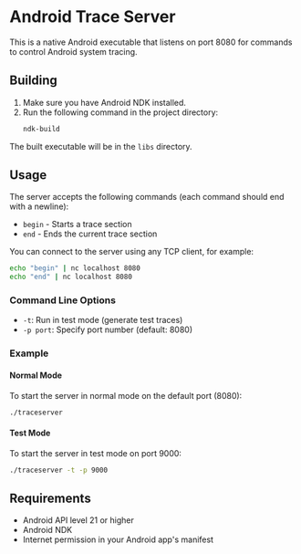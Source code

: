 # Android Trace Server

This is a native Android executable that listens on port 8080 for commands to control Android system tracing.

## Building

1. Make sure you have Android NDK installed.
2. Run the following command in the project directory:
   ```bash
   ndk-build
   ```

The built executable will be in the `libs` directory.

## Usage

The server accepts the following commands (each command should end with a newline):
- `begin` - Starts a trace section
- `end` - Ends the current trace section

You can connect to the server using any TCP client, for example:
```bash
echo "begin" | nc localhost 8080
echo "end" | nc localhost 8080
```

### Command Line Options
- `-t`: Run in test mode (generate test traces)
- `-p port`: Specify port number (default: 8080)

### Example

#### Normal Mode
To start the server in normal mode on the default port (8080):
```bash
./traceserver
```

#### Test Mode
To start the server in test mode on port 9000:
```bash
./traceserver -t -p 9000
```

## Requirements

- Android API level 21 or higher
- Android NDK
- Internet permission in your Android app's manifest 